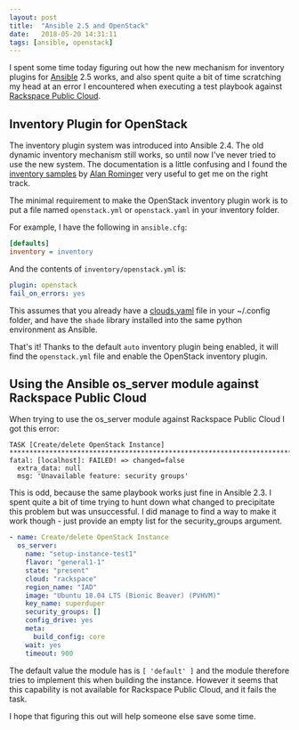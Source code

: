 ```yaml
---
layout: post
title:  "Ansible 2.5 and OpenStack"
date:   2018-05-20 14:31:11
tags: [ansible, openstack]
---
```

I spent some time today figuring out how the new mechanism for inventory plugins
for [Ansible] 2.5 works, and also spent quite a bit of time scratching my head
at an error I encountered when executing a test playbook against [Rackspace
Public Cloud].

## Inventory Plugin for OpenStack
The inventory plugin system was introduced into Ansible 2.4. The old dynamic
inventory mechanism still works, so until now I've never tried to use the new
system. The documentation is a little confusing and I found the [inventory
samples] by [Alan Rominger] very useful to get me on the right track.

The minimal requirement to make the OpenStack inventory plugin work is to put
a file named ``openstack.yml`` or ``openstack.yaml`` in your inventory folder.

For example, I have the following in ``ansible.cfg``:

```INI
[defaults]
inventory = inventory
```

And the contents of ``inventory/openstack.yml`` is:

```yml
plugin: openstack
fail_on_errors: yes
```

This assumes that you already have a [clouds.yaml] file in your ~/.config
folder, and have the ``shade`` library installed into the same python
environment as Ansible.

That's it! Thanks to the default ``auto`` inventory plugin being enabled, it
will find the ``openstack.yml`` file and enable the OpenStack inventory plugin.

## Using the Ansible os_server module against Rackspace Public Cloud

When trying to use the os_server module against Rackspace Public Cloud I got
this error:

```Text
TASK [Create/delete OpenStack Instance] ************************************************************************************************************************
fatal: [localhost]: FAILED! => changed=false
  extra_data: null
  msg: 'Unavailable feature: security groups'
```

This is odd, because the same playbook works just fine in Ansible 2.3. I spent
quite a bit of time trying to hunt down what changed to precipitate this problem
but was unsuccessful. I did manage to find a way to make it work though - just
provide an empty list for the security_groups argument.

```yml
- name: Create/delete OpenStack Instance
  os_server:
    name: "setup-instance-test1"
    flavor: "general1-1"
    state: "present"
    cloud: "rackspace"
    region_name: "IAD"
    image: "Ubuntu 18.04 LTS (Bionic Beaver) (PVHVM)"
    key_name: superduper
    security_groups: []
    config_drive: yes
    meta:
      build_config: core
    wait: yes
    timeout: 900
```

The default value the module has is ``[ 'default' ]`` and the module therefore
tries to implement this when building the instance. However it seems that this
capability is not available for Rackspace Public Cloud, and it fails the task.

I hope that figuring this out will help someone else save some time.

[Alan Rominger]: https://github.com/AlanCoding
[Ansible]: https://www.ansible.com/
[clouds.yaml]: https://gist.github.com/odyssey4me/fd340be50301a8b7d6eca46f65866caa
[inventory samples]: https://github.com/AlanCoding/Ansible-inventory-file-examples/tree/master/plugins#using-openstack
[Rackspace Public Cloud]: https://www.rackspace.com/en-gb/cloud/public
